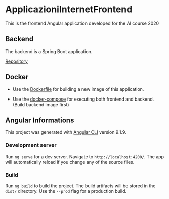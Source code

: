 # ApplicazioniInternetFrontend

This is the frontend Angular application developed for the AI course 2020

## Backend

The backend is a Spring Boot application.

[Repository](https://github.com/anphetamina/AI-project-backend)

## Docker

- Use the [Dockerfile](Dockerfile) for building a new image of this application.

- Use the [docker-compose](docker-compose.yml) for executing both frontend and backend. (Build backend image first)


## Angular Informations

This project was generated with [Angular CLI](https://github.com/angular/angular-cli) version 9.1.9.

### Development server

Run `ng serve` for a dev server. Navigate to `http://localhost:4200/`. The app will automatically reload if you change any of the source files.

### Build

Run `ng build` to build the project. The build artifacts will be stored in the `dist/` directory. Use the `--prod` flag for a production build.

